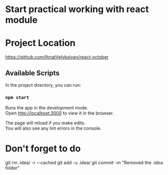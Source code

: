 # Start practical working with react module

# Project Location

https://github.com/IhnatVelykoivan/react-october

## Available Scripts

In the project directory, you can run:

### `npm start`

Runs the app in the development mode.\
Open [http://localhost:3000](http://localhost:3000) to view it in the browser.

The page will reload if you make edits.\
You will also see any lint errors in the console.

# Don't forget to do

git rm .idea/ -r --cached
git add -u .idea/
git commit -m "Removed the .idea folder"
